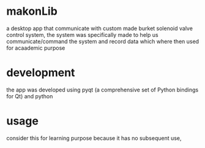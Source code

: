 # makonLib
a desktop app that communicate with custom made burket solenoid valve control system, 
the system was specifically made to help us communicate/command the system and record data 
which where then used for acaademic purpose

# development
the app was developed using pyqt (a comprehensive set of Python bindings for Qt) and python

# usage
consider this for learning purpose because it has no subsequent use, 

